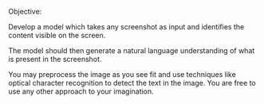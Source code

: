 Objective:

Develop a model which takes any screenshot as input and identifies the content visible on the screen.

The model should then generate a natural language understanding of what is present in the screenshot.

You may preprocess the image as you see fit and use techniques like optical character recognition to detect the text in the image. You are free to use any other approach to your imagination.
